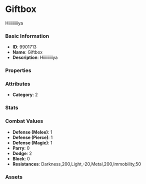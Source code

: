 # Giftbox

Hiiiiiiiiiya

### Basic Information

- **ID**: 9901713
- **Name**: Giftbox
- **Description**: Hiiiiiiiiiya

### Properties


### Attributes

- **Category**: 2

### Stats


### Combat Values

- **Defense (Melee)**: 1
- **Defense (Pierce)**: 1
- **Defense (Magic)**: 1
- **Parry**: 0
- **Dodge**: 2
- **Block**: 0
- **Resistances**: Darkness,200,Light,-20,Metal,200,Immobility,50

### Assets


